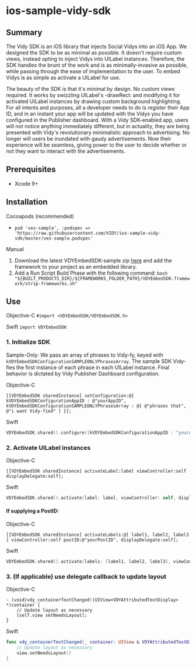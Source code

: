 # ios-sample-vidy-sdk

## Summary

The Vidy SDK is an iOS library that injects Social Vidys into an iOS App. We designed the SDK to be as minimal as possible. It doesn't require custom views, instead opting to inject Vidys into UILabel instances. Therefore, the SDK handles the brunt of the work and is as minimally-invasive as possible, while passing through the ease of implementation to the user. To embed Vidys is as simple as activate a UILabel for use. 

The beauty of the SDK is that it's minimal by design. No custom views required. It works by swizzling UILabel's -drawRect: and modifying it for activated UILabel instances by drawing custom background highlighting. For all intents and purposes, all a developer needs to do is register their App ID, and in an instant your app will be updated with the Vidys you have configured in the Publisher dashboard. With a Vidy SDK-enabled app, users will not notice anything immediately different, but in actuality, they are being presented with Vidy's revolutionary minimalistic approach to advertising. No longer will users be inundated with gaudy advertisements. Now their experience will be seamless, giving power to the user to decide whether or not they want to interact with the advertisements.

## Prerequisites
* Xcode 9+

## Installation

Cocoapods (recommended)
* ```pod 'ves-sample', :podspec => 'https://raw.githubusercontent.com/VIDY/ios-sample-vidy-sdk/master/ves-sample.podspec'```

Manual
1. Download the latest VDYEmbedSDK-sample zip <a href="https://github.com/VIDY/ios-sample-vidy-sdk" target="_blank">here</a> and add the framework to your project as an embedded library.
2. Add a Run Script Build Phase with the following command: 
```bash "${BUILT_PRODUCTS_DIR}/${FRAMEWORKS_FOLDER_PATH}/VDYEmbedSDK.framework/strip-frameworks.sh"```
 
## Use 

Objective-C
```#import <VDYEmbedSDK/VDYEmbedSDK.h>```

Swift
```import VDYEmbedSDK```

### 1. Initialize SDK
Sample-Only: We pass an array of phrases to Vidy-fy, keyed with `kVDYEmbedSDKConfigurationSAMPLEONLYPhrasesArray`. The sample SDK Vidy-fies the first instance of each phrase in each UILabel instance. Final behavior is dictated by Vidy Publisher Dashboard configuration.

Objective-C
```objc
[[VDYEmbedSDK sharedInstance] setConfiguration:@{ kVDYEmbedSDKConfigurationAppID : @"yourAppID", kVDYEmbedSDKConfigurationSAMPLEONLYPhrasesArray : @[ @"phrases that", @"i want Vidy-fied" ] }];
```
Swift
```swift
VDYEmbedSDK.shared().configure([kVDYEmbedSDKConfigurationAppID : "yourAppID", kVDYEmbedSDKConfigurationSAMPLEONLYPhrasesArray : ["phrases that","i want Vidy-fied"]])
```

### 2. Activate UILabel instances

Objective-C
```objc
[[VDYEmbedSDK sharedInstance] activateLabel:label viewController:self displayDelegate:self];
```
Swift
```swift
VDYEmbedSDK.shared().activate(label: label, viewController: self, displayDelegate: self)
```
#### If supplying a PostID:

Objective-C
```objc
[[VDYEmbedSDK sharedInstance] activateLabels:@[ label1, label2, label3 ] viewController:self postID:@"yourPostID", displayDelegate:self];
```
Swift
```swift
VDYEmbedSDK.shared().activate(labels: [label1, label2, label3], viewController: self, postID: "yourPostID", displayDelegate: self)
```

### 3. (If applicable) use delegate callback to update layout

Objective-C
```objc
- (void)vdy_containerTextChanged:(UIView<VDYAttributedTextDisplay> *)container {
    // Update layout as necessary
    [self.view setNeedsLayout];
}
```
Swift
```swift
func vdy_containerTextChanged(_ container: UIView & VDYAttributedTextDisplay) {
    // Update layout as necessary
    view.setNeedsLayout()
}
```
